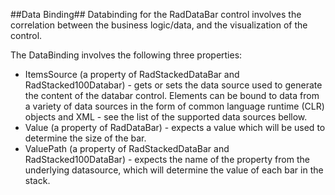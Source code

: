 ##Data Binding##
Databinding for the RadDataBar control involves the correlation between the business logic/data, and the visualization of the control.

The DataBinding involves the following three properties:
  - ItemsSource (a property of RadStackedDataBar and RadStacked100Databar) - gets or sets the data source used to generate the content of the databar control. Elements can be bound to data from a variety of data sources in the form of common language runtime (CLR) objects and XML - see the list of the supported data sources bellow.
  - Value (a property of RadDataBar) - expects a value which will be used to determine the size of the bar.
  - ValuePath (a property of RadStackedDataBar and RadStacked100DataBar) - expects the name of the property from the underlying datasource, which will determine the value of each bar in the stack.